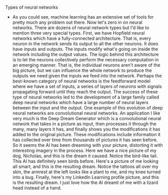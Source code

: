 Types of neural networks
- As you could see, machine learning has an extensive set of tools for pretty much any problem out there. Now let's zero in on neural networks. There are dozens of neural network types but I'd like to mention three very special types. First, we have Hopfield neural networks which have a fully-connected architecture. That is, every neuron in the network sends its output to all the other neurons. It does have inputs and outputs. The inputs modify what's going on inside the network including the output values. The logic behind this architecture is to let the neurons collectively perform the necessary computation in an emerging manner. That is, the individual neurons aren't aware of the big picture, but we can influence the whole network to produce the outputs we need given the inputs we feed into the network. Perhaps the best-known category of neural networks is the feedforward model where we have a set of inputs, a series of layers of neurons with signals propagating forward until they reach the output. The success of these type of neural networks led to the development of a large family called deep neural networks which have a large number of neural layers between the input and the output. One example of this evolution of deep neural networks are convolutional neural networks. An application I like very much is the Deep Dream Generator which is a convolutional neural network that takes in a picture as input, then processes it through the many, many layers it has, and finally shows you the modifications it has added to the original picture. These modifications include information it has collected over time from thousands of pictures it has seen before. So it seems the AI has been dreaming with your picture, distorting it with interesting imagery in the process. Here we have a nice picture of my dog, Nicholas, and this is the dream it caused. Notice the bird-like tail. This AI has definitely seen birds before. Here's a picture of me looking all smart, and this is the resulting dream. Notice the tattoos all over my skin, the armrest at the left looks like a plant to me, and my knee turned into a bug. Finally, here's my LinkedIn Learning profile picture, and this is the resulting dream. I just love how the AI dreamt of me with a lizard head instead of a hand.